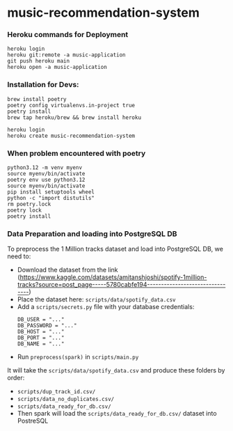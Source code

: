 # music-recommendation-system

### Heroku commands for Deployment
```
heroku login
heroku git:remote -a music-application
git push heroku main
heroku open -a music-application
```

### Installation for Devs:
````
brew install poetry
poetry config virtualenvs.in-project true 
poetry install
brew tap heroku/brew && brew install heroku

heroku login
heroku create music-recommendation-system
````

### When problem encountered with poetry
````
python3.12 -m venv myenv
source myenv/bin/activate
poetry env use python3.12
source myenv/bin/activate
pip install setuptools wheel
python -c "import distutils"
rm poetry.lock
poetry lock
poetry install
````

### Data Preparation and loading into PostgreSQL DB
To preprocess the 1 Million tracks dataset and load into PostgreSQL DB, we need to:

- Download the dataset from the link (https://www.kaggle.com/datasets/amitanshjoshi/spotify-1million-tracks?source=post_page-----5780cabfe194--------------------------------)
- Place the dataset here: `scripts/data/spotify_data.csv`
- Add a `scripts/secrets.py` file with your database credentials:
  ```
  DB_USER = "..."
  DB_PASSWORD = "..."
  DB_HOST = "..."
  DB_PORT = "..."
  DB_NAME = "..."
  ```
- Run `preprocess(spark)` in `scripts/main.py`


It will take the `scripts/data/spotify_data.csv` and produce these folders by order:

- `scripts/dup_track_id.csv/`
- `scripts/data_no_duplicates.csv/`
- `scripts/data_ready_for_db.csv/`
- Then spark will load the `scripts/data_ready_for_db.csv/` dataset into PostreSQL
